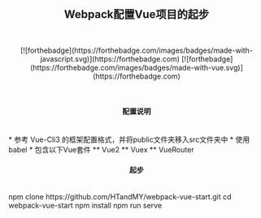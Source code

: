 <h2 align="center">Webpack配置Vue项目的起步</h2>
</br>
<p align="center">[![forthebadge](https://forthebadge.com/images/badges/made-with-javascript.svg)](https://forthebadge.com)
[![forthebadge](https://forthebadge.com/images/badges/made-with-vue.svg)](https://forthebadge.com)</p>
</br>
<h4 align="center">配置说明</h4>
</br>
* 参考 Vue-Cli3 的框架配置格式，并将public文件夹移入src文件夹中
* 使用babel
* 包含以下Vue套件
** Vue2
** Vuex
** VueRouter

<h4 align="center">起步</h4>
</br>
    npm clone https://github.com/HTandMY/webpack-vue-start.git
    cd webpack-vue-start
    npm install
    npm run serve

